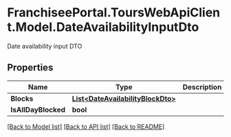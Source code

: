 # FranchiseePortal.ToursWebApiClient.Model.DateAvailabilityInputDto
Date availability input DTO

## Properties

Name | Type | Description | Notes
------------ | ------------- | ------------- | -------------
**Blocks** | [**List&lt;DateAvailabilityBlockDto&gt;**](DateAvailabilityBlockDto.md) |  | [optional] 
**IsAllDayBlocked** | **bool** |  | [optional] 

[[Back to Model list]](../README.md#documentation-for-models) [[Back to API list]](../README.md#documentation-for-api-endpoints) [[Back to README]](../README.md)

